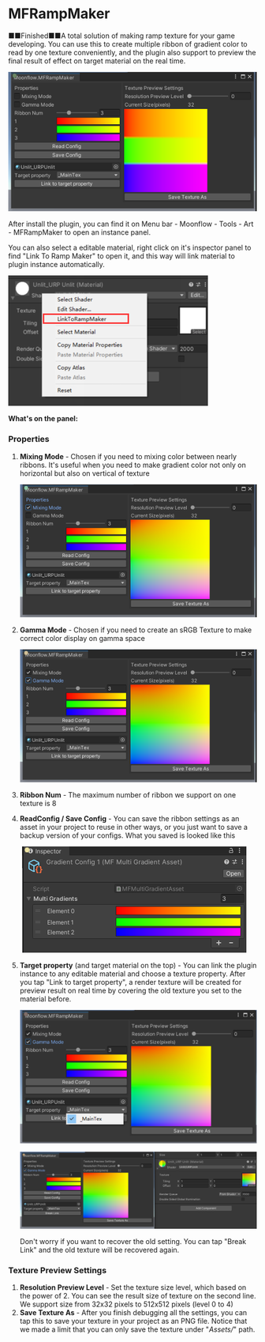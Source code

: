 # MFRampMaker
■■Finished■■A total solution of making ramp texture for your game developing. You can use this to create multiple ribbon of gradient color to read by one texture conveniently, and the plugin also support to preview the final result of effect on target material on the real time.

![](https://raw.githubusercontent.com/Reguluz/ImageBed/master/default_panning1.png)

After install the plugin, you can find it on Menu bar - Moonflow - Tools - Art - MFRampMaker to open an instance panel.

You can also select a editable material, right click on it's inspector panel to find "Link To Ramp Maker" to open it, and this way will link material to plugin instance automatically.

![](https://raw.githubusercontent.com/Reguluz/ImageBed/master/MatLink2RampMaker.png)

**What's on the panel:**

### Properties

1. **Mixing Mode** - Chosen if you need to mixing color between nearly ribbons. It's useful when you need to make gradient color not only on horizontal but also on vertical of texture

   ![](https://raw.githubusercontent.com/Reguluz/ImageBed/master/MixingMode.png)

2. **Gamma Mode** - Chosen if you need to create an sRGB Texture to make correct color display on gamma space

   ![](https://raw.githubusercontent.com/Reguluz/ImageBed/master/GammaMode.png)

3. **Ribbon Num** - The maximum number of ribbon we support on one texture is 8

4. **ReadConfig / Save Config** - You can save the ribbon settings as an asset in your project to reuse in other ways, or you just want to save a backup version of your configs. What you saved is looked like this

   ​	![](https://raw.githubusercontent.com/Reguluz/ImageBed/master/GradingConfig.png)

5. **Target property** (and target material on the top) - You can link the plugin instance to any editable material and choose a texture property. After you tap "Link to target property", a render texture will be created for preview result on real time by covering the old texture you set to the material before. 

   ![](https://raw.githubusercontent.com/Reguluz/ImageBed/master/ChooseProperty.png)

   ![](https://raw.githubusercontent.com/Reguluz/ImageBed/master/LinkToProperty.png)

   Don't worry if you want to recover the old setting. You can tap "Break Link" and the old texture will be recovered again.

### Texture Preview Settings

1. **Resolution Preview Level** - Set the texture size level, which based on the power of 2. You can see the result size of texture on the second line. We support size from 32x32 pixels to 512x512 pixels (level 0 to 4)
2. **Save Texture As** - After you finish debugging all the settings, you can tap this to save your texture in your project as an PNG file. Notice that we made a limit that you can only save the texture under "_Assets/_" path.

